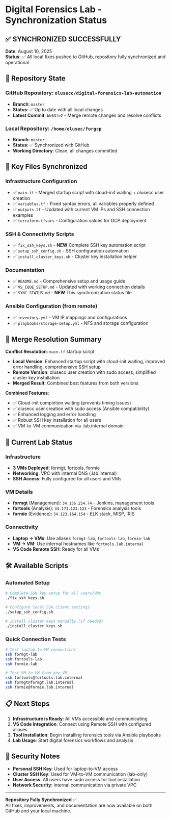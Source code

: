 # Digital Forensics Lab - Synchronization Status

## ✅ SYNCHRONIZED SUCCESSFULLY

**Date**: August 10, 2025  
**Status**: ✅ All local fixes pushed to GitHub, repository fully synchronized and operational

## 📁 Repository State

### GitHub Repository: `olusecc/digital-forensics-lab-automation`
- **Branch**: `master`
- **Status**: ✅ Up to date with all local changes
- **Latest Commit**: `bb63fe2` - Merge remote changes and resolve conflicts

### Local Repository: `/home/olusec/forgcp`
- **Branch**: `master` 
- **Status**: ✅ Synchronized with GitHub
- **Working Directory**: Clean, all changes committed

## 🚀 Key Files Synchronized

### Infrastructure Configuration
- ✅ `main.tf` - Merged startup script with cloud-init waiting + olusecc user creation
- ✅ `variables.tf` - Fixed syntax errors, all variables properly defined
- ✅ `outputs.tf` - Updated with current VM IPs and SSH connection examples
- ✅ `terraform.tfvars` - Configuration values for GCP deployment

### SSH & Connectivity Scripts
- ✅ `fix_ssh_keys.sh` - **NEW** Complete SSH key automation script
- ✅ `setup_ssh_config.sh` - SSH configuration automation
- ✅ `install_cluster_keys.sh` - Cluster key installation helper

### Documentation
- ✅ `README.md` - Comprehensive setup and usage guide
- ✅ `VS_CODE_SETUP.md` - Updated with working connection details
- ✅ `SYNC_STATUS.md` - **NEW** This synchronization status file

### Ansible Configuration (from remote)
- ✅ `inventory.yml` - VM IP mappings and configurations
- ✅ `playbooks/storage-setup.yml` - NFS and storage configuration

## 🔄 Merge Resolution Summary

**Conflict Resolution**: `main.tf` startup script
- **Local Version**: Enhanced startup script with cloud-init waiting, improved error handling, comprehensive SSH setup
- **Remote Version**: olusecc user creation with sudo access, simplified cluster key installation
- **Merged Result**: Combined best features from both versions

**Combined Features**:
- ✅ Cloud-init completion waiting (prevents timing issues)
- ✅ olusecc user creation with sudo access (Ansible compatibility)
- ✅ Enhanced logging and error handling
- ✅ Robust SSH key installation for all users
- ✅ VM-to-VM communication via .lab.internal domain

## 🎯 Current Lab Status

### Infrastructure
- **3 VMs Deployed**: formgt, fortools, formie
- **Networking**: VPC with internal DNS (.lab.internal)
- **SSH Access**: Fully configured for all users and VMs

### VM Details
- **formgt** (Management): `34.136.254.74` - Jenkins, management tools
- **fortools** (Analysis): `34.173.123.123` - Forensics analysis tools  
- **formie** (Evidence): `34.123.164.154` - ELK stack, MISP, IRIS

### Connectivity
- **Laptop → VMs**: Use aliases `formgt-lab`, `fortools-lab`, `formie-lab`
- **VM → VM**: Use internal hostnames like `fortools.lab.internal`
- **VS Code Remote SSH**: Ready for all VMs

## 🛠️ Available Scripts

### Automated Setup
```bash
# Complete SSH key setup for all users/VMs
./fix_ssh_keys.sh

# Configure local SSH client settings
./setup_ssh_config.sh

# Install cluster keys manually (if needed)
./install_cluster_keys.sh
```

### Quick Connection Tests
```bash
# Test laptop to VM connections
ssh formgt-lab
ssh fortools-lab  
ssh formie-lab

# Test VM-to-VM from any VM
ssh fortools@fortools.lab.internal
ssh formgt@formgt.lab.internal
ssh formie@formie.lab.internal
```

## 📋 Next Steps

1. **Infrastructure is Ready**: All VMs accessible and communicating
2. **VS Code Integration**: Connect using Remote SSH with configured aliases
3. **Tool Installation**: Begin installing forensics tools via Ansible playbooks
4. **Lab Usage**: Start digital forensics workflows and analysis

## 🔐 Security Notes

- **Personal SSH Key**: Used for laptop-to-VM access
- **Cluster SSH Key**: Used for VM-to-VM communication (lab-only)
- **User Access**: All users have sudo access for tool installation
- **Network Security**: Internal communication via private VPC

---

**Repository Fully Synchronized** ✅  
All fixes, improvements, and documentation are now available on both GitHub and your local machine.

